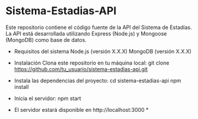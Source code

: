# Sistema-Estadias-API

Este repositorio contiene el código fuente de la API del Sistema de Estadías. 
La API está desarrollada utilizando Express (Node.js) y Mongoose (MongoDB) como base de datos.

- Requisitos del sistema
Node.js (versión X.X.X)
MongoDB (versión X.X.X)

- Instalación
Clona este repositorio en tu máquina local:
git clone https://github.com/tu_usuario/sistema-estadias-api.git

- Instala las dependencias del proyecto:
  cd sistema-estadias-api
  npm install

- Inicia el servidor:
  npm start
  
* El servidor estará disponible en http://localhost:3000 *
